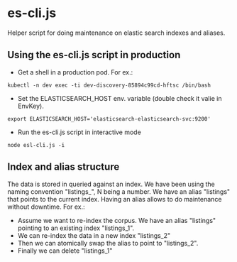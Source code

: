 # es-cli.js
Helper script for doing maintenance on elastic search indexes and aliases.

## Using the es-cli.js script in production
 - Get a shell in a production pod. For ex.:
 ```
 kubectl -n dev exec -ti dev-discovery-85894c99cd-hftsc /bin/bash
 ```
 - Set the ELASTICSEARCH_HOST env. variable (double check it valie in EnvKey).
 ```
 export ELASTICSEARCH_HOST='elasticsearch-elasticsearch-svc:9200'
 ```
 - Run the es-cli.js script in interactive mode
 ```
 node esl-cli.js -i
 ```
 
 ## Index and alias structure
 The data is stored in queried against an index. We have been using the naming convention "listings_<N>", N being a number.
 We have an alias "listings" that points to the current index. Having an alias allows to do maintenance without downtime.
 For ex.:
  - Assume we want to re-index the corpus. We have an alias "listings" pointing to an existing index "listings_1".
  - We can re-index the data in a new index "listings_2"
  - Then we can atomically swap the alias to point to "listings_2".
  - Finally we can delete "listings_1"
